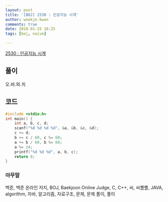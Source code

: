 ```yaml
---
layout: post
title: '[BOJ] 2530 : 인공지능 시계'
author: wookje.kwon
comments: true
date: 2018-01-25 16:25
tags: [boj, naive]

---
```


[2530 : 인공지능 시계](https://www.acmicpc.net/problem/2530)

## 풀이

오.바.와.치

## 코드

```cpp
#include <stdio.h>
int main() {
	int a, b, c, d;
	scanf("%d %d %d %d", &a, &b, &c, &d);
	c += d;
	b += c / 60, c %= 60;
	a += b / 60, b %= 60;
	a %= 24;
	printf("%d %d %d", a, b, c);
	return 0;
}
```

### 아무말  
백준, 백준 온라인 저지, BOJ, Baekjoon Online Judge, C, C++, 씨, 씨쁠쁠, JAVA, algorithm, 자바, 알고리즘, 자료구조, 문제, 문제 풀이, 풀이

